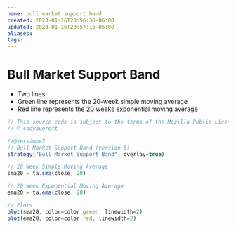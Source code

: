 ```yaml
---
name: bull market support band
created: 2023-01-16T20:56:36-06:00
updated: 2023-01-16T20:57:16-06:00
aliases: 
tags: 
---
```

# Bull Market Support Band


- Two lines
- Green line represents the 20-week simple moving average
- Red line represents the 20 weeks exponential moving average

```javascript
// This source code is subject to the terms of the Mozilla Public License 2.0 at https://mozilla.org/MPL/2.0/
// © codyaverett

//@version=5
// Bull Market Support Band (version 5)
strategy("Bull Market Support Band", overlay=true)

// 20 Week Simple Moving Average
sma20 = ta.sma(close, 20)

// 20 Week Exponential Moving Average
ema20 = ta.ema(close, 20)

// Plots
plot(sma20, color=color.green, linewidth=2)
plot(ema20, color=color.red, linewidth=2)
```
